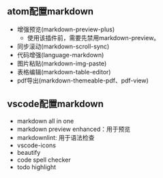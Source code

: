 ## atom配置markdown

- 增强预览(markdown-preview-plus)
  - 使用该插件前，需要先禁用markdown-preview。
- 同步滚动(markdown-scroll-sync)
- 代码增强(language-markdown)
- 图片粘贴(markdown-img-paste)
- 表格编辑(markdown-table-editor)
- pdf导出(markdown-themeable-pdf、pdf-view)


## vscode配置markdown

- markdown all in one
- markdown preview enhanced：用于预览
- markdownlint: 用于语法检查
- vscode-icons
- beautify
- code spell checker
- todo highlight